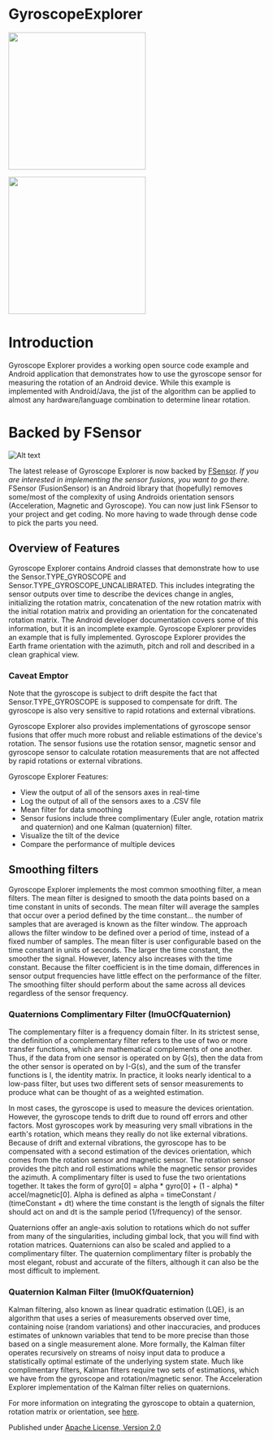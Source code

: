 GyroscopeExplorer
=================

<img src="http://kircherelectronics.com.23.38-89-161.groveurl.com/wp-content/uploads/2017/12/Screenshot_20171228-164911.png" width="270">

 <a href="https://play.google.com/store/apps/details?id=com.kircherelectronics.com.gyroscopeexplorer"><img src="http://www.kircherelectronics.com/resources/images/google-play-badge.png" width="270"></a>

# Introduction

Gyroscope Explorer provides a working open source code example and Android application that demonstrates how to use the gyroscope sensor for measuring the rotation of an Android device. While this example is implemented with Android/Java, the jist of the algorithm can be applied to almost any hardware/language combination to determine linear rotation.

# Backed by FSensor

![Alt text](http://www.kircherelectronics.com/resources/images/fsensor/FSensor.png "FSensor")

The latest release of Gyroscope Explorer is now backed by [FSensor](https://github.com/KalebKE/FSensor). *If you are interested in implementing the sensor fusions, you want to go there.* FSensor (FusionSensor) is an Android library that (hopefully) removes some/most of the complexity of using Androids orientation sensors (Acceleration, Magnetic and Gyroscope). You can now just link FSensor to your project and get coding. No more having to wade through dense code to pick the parts you need.

## Overview of Features

Gyroscope Explorer contains Android classes that demonstrate how to use the Sensor.TYPE_GYROSCOPE and Sensor.TYPE_GYROSCOPE_UNCALIBRATED. This includes integrating the sensor outputs over time to describe the devices change in angles, initializing the rotation matrix,  concatenation of the new rotation matrix with the initial rotation matrix and providing an orientation for the concatenated rotation matrix. The Android developer documentation covers some of this information, but it is an incomplete example. Gyroscope Explorer provides an example that is fully implemented. Gyroscope Explorer provides the Earth frame orientation with the azimuth, pitch and roll and described in a clean graphical view.

### Caveat Emptor

Note that the gyroscope is subject to drift despite the fact that Sensor.TYPE_GYROSCOPE is supposed to compensate for drift. The gyroscope is also very sensitive to rapid rotations and external vibrations. 

Gyroscope Explorer also provides implementations of gyroscope sensor fusions that offer much more robust and reliable estimations of the device's rotation. The sensor fusions use the rotation sensor, magnetic sensor and gyroscope sensor to calculate rotation measurements that are not affected by rapid rotations or external vibrations.

Gyroscope Explorer Features:

* View the output of all of the sensors axes in real-time
* Log the output of all of the sensors axes to a .CSV file
* Mean filter for data smoothing
* Sensor fusions include three complimentary (Euler angle, rotation matrix and quaternion) and one Kalman (quaternion) filter.
* Visualize the tilt of the device
* Compare the performance of multiple devices

## Smoothing filters

Gyroscope Explorer implements the most common smoothing filter, a mean filters. The mean filter is designed to smooth the data points based on a time constant in units of seconds. The mean filter will average the samples that occur over a period defined by the time constant... the number of samples that are averaged is known as the filter window. The approach allows the filter window to be defined over a period of time, instead of a fixed number of samples. The mean filter is user configurable based on the time constant in units of seconds. The larger the time constant, the smoother the signal. However, latency also increases with the time constant. Because the filter coefficient is in the time domain, differences in sensor output frequencies have little effect on the performance of the filter. The smoothing filter should perform about the same across all devices regardless of the sensor frequency.

### Quaternions Complimentary Filter (ImuOCfQuaternion)

The complementary filter is a frequency domain filter. In its strictest sense, the definition of a complementary filter refers to the use of two or more transfer functions, which are mathematical complements of one another. Thus, if the data from one sensor is operated on by G(s), then the data from the other sensor is operated on by I-G(s), and the sum of the transfer functions is I, the identity matrix. In practice, it looks nearly identical to a low-pass filter, but uses two different sets of sensor measurements to produce what can be thought of as a weighted estimation. 

In most cases, the gyroscope is used to measure the devices orientation. However, the gyroscope tends to drift due to round off errors and other factors. Most gyroscopes work by measuring very small vibrations in the earth's rotation, which means they really do not like external vibrations. Because of drift and external vibrations, the gyroscope has to be compensated with a second estimation of the devices orientation, which comes from the rotation sensor and magnetic sensor. The rotation sensor provides the pitch and roll estimations while the magnetic sensor provides the azimuth. A complimentary filter is used to fuse the two orientations together. It takes the form of gyro[0] = alpha * gyro[0] + (1 - alpha) * accel/magnetic[0]. Alpha is defined as alpha = timeConstant / (timeConstant + dt) where the time constant is the length of signals the filter should act on and dt is the sample period (1/frequency) of the sensor.

Quaternions offer an angle-axis solution to rotations which do not suffer from many of the singularities, including gimbal lock, that you will find with rotation matrices. Quaternions can also be scaled and applied to a complimentary filter. The quaternion complimentary filter is probably the most elegant, robust and accurate of the filters, although it can also be the most difficult to implement.

### Quaternion Kalman Filter (ImuOKfQuaternion)

Kalman filtering, also known as linear quadratic estimation (LQE), is an algorithm that uses a series of measurements observed over time, containing noise (random variations) and other inaccuracies, and produces estimates of unknown variables that tend to be more precise than those based on a single measurement alone. More formally, the Kalman filter operates recursively on streams of noisy input data to produce a statistically optimal estimate of the underlying system state. Much like complimentary filters, Kalman filters require two sets of estimations, which we have from the gyroscope and rotation/magnetic senor. The Acceleration Explorer implementation of the Kalman filter relies on quaternions.

For more information on integrating the gyroscope to obtain a quaternion, rotation matrix or orientation, see [here](http://www.kircherelectronics.com/blog/index.php/11-android/sensors/15-android-gyroscope-basics).

Published under [Apache License, Version 2.0](http://www.apache.org/licenses/LICENSE-2.0)

